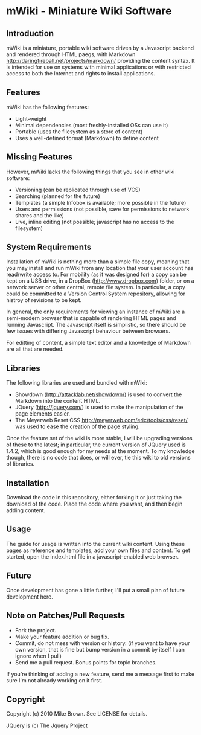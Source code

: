 mWiki - Miniature Wiki Software
===============================

Introduction
------------

mWiki is a miniature, portable wiki software driven by a Javascript backend and rendered through
HTML paegs, with Markdown <http://daringfireball.net/projects/markdown/> providing the content
syntax. It is intended for use on systems with minimal applications or with restricted access to
both the Internet and rights to install applications.

Features
--------

mWiki has the following features:

* Light-weight
* Minimal dependencies (most freshly-installed OSs can use it)
* Portable (uses the filesystem as a store of content)
* Uses a well-defined format (Markdown) to define content

Missing Features
----------------

However, mWiki lacks the following things that you see in other wiki software:

* Versioning (can be replicated through use of VCS)
* Searching (planned for the future)
* Templates (a simple Infobox is available; more possible in the future)
* Users and permissions (not possible, save for permissions to network shares and the like)
* Live, inline editing (not possible; javascript has no access to the filesystem)

System Requirements
-------------------

Installation of mWiki is nothing more than a simple file copy, meaning that you may install and run
mWiki from any location that your user account has read/write access to. For mobility (as it was
designed for) a copy can be kept on a USB drive, in a DropBox (http://www.dropbox.com) folder, or on
a network server or other central, remote file system. In particular, a copy could be committed to a
Version Control System repository, allowing for histroy of revisions to be kept.

In general, the only requirements for viewing an instance of mWiki are a semi-modern browser that is
capable of rendering HTML pages and running Javascript. The Javascript itself is simplistic, so
there should be few issues with differing Javascript behaviour between browsers.

For editting of content, a simple text editor and a knowledge of Markdown are all that are needed.

Libraries
---------

The following libraries are used and bundled with mWiki:

* Showdown (http://attacklab.net/showdown/) is used to convert the Markdown into the content HTML.
* JQuery (http://jquery.com/) is used to make the manipulation of the page elements easier.
* The Meyerweb Reset CSS <http://meyerweb.com/eric/tools/css/reset/> was used to ease the creation
  of the page styling.

Once the feature set of the wiki is more stable, I will be upgrading versions of these to the
latest; in particular, the current version of JQuery used is 1.4.2, which is good enough for my
needs at the moment. To my knowledge though, there is no code that does, or will ever, tie this wiki
to old versions of libraries.

Installation
------------

Download the code in this repository, either forking it or just taking the download of the code.
Place the code where you want, and then begin adding content.

Usage
-----

The guide for usage is written into the current wiki content. Using these pages as reference and
templates, add your own files and content. To get started, open the index.html file in a
javascript-enabled web browser.

Future
------

Once development has gone a little further, I'll put a small plan of future development here.

Note on Patches/Pull Requests
-----------------------------

* Fork the project.
* Make your feature addition or bug fix.
* Commit, do not mess with version or history.
  (if you want to have your own version, that is fine but bump version in a commit by itself I can
  ignore when I pull)
* Send me a pull request. Bonus points for topic branches.

If you're thinking of adding a new feature, send me a message first to make sure I'm not already
working on it first.

Copyright
---------

Copyright (c) 2010 Mike Brown. See LICENSE for details.

JQuery is (c) The Jquery Project
